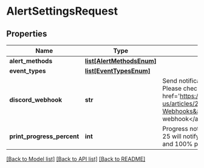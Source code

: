# AlertSettingsRequest


## Properties
Name | Type | Description | Notes
------------ | ------------- | ------------- | -------------
**alert_methods** | [**list[AlertMethodsEnum]**](AlertMethodsEnum.md) |  | [optional] 
**event_types** | [**list[EventTypesEnum]**](EventTypesEnum.md) |  | [optional] 
**discord_webhook** | **str** | Send notifications to a Discord channel. Please check out this guide to &lt;a href&#x3D;&#39;https://support.discord.com/hc/en-us/articles/228383668-Intro-to-Webhooks&#39;&gt;generate a webhook&lt;/a&gt; url and paste it here. | [optional] 
**print_progress_percent** | **int** | Progress notification interval. Example: 25 will notify you at 25%, 50%, 75%, and 100% progress | [optional] 

[[Back to Model list]](../README.md#documentation-for-models) [[Back to API list]](../README.md#documentation-for-api-endpoints) [[Back to README]](../README.md)



